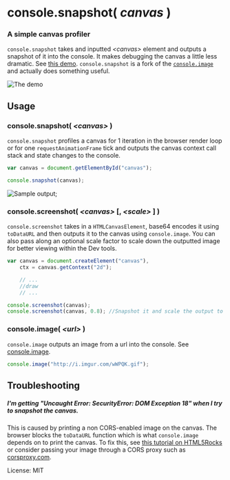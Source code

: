 # console.snapshot( _canvas_ )
### A simple canvas profiler

`console.snapshot` takes and inputted _&lt;canvas&gt;_ element and outputs a snapshot of it into the console. It makes debugging the canvas a little less dramatic. See [this demo](http://dunxrion.github.io/console.snapshot). `console.snapshot` is a fork of the [`console.image`](http://github.com/dunxrion/console.image) and actually does something useful.

![The demo](http://i.imgur.com/fA0UGXT.png)

## Usage
### console.snapshot( _&lt;canvas&gt;_ )
`console.snapshot` profiles a canvas for 1 iteration in the browser render loop or for one `requestAnimationFrame` tick and outputs the canvas context call stack and state changes to the console.

```js
var canvas = document.getElementById("canvas");

console.snapshot(canvas);
```

![Sample output](http://i.imgur.com/CCO85C5.png);

### console.screenshot( _&lt;canvas&gt;_ [, _&lt;scale&gt;_ ] )
`console.screenshot` takes in a `HTMLCanvasElement`, base64 encodes it using `toDataURL` and then outputs it to the canvas using `console.image`. You can also pass along an optional scale factor to scale down the outputted image for better viewing within the Dev tools.

```js
var canvas = document.createElement("canvas"),
	ctx = canvas.getContext("2d");

	// ...
	//draw
	// ...

console.screenshot(canvas);
console.screenshot(canvas, 0.8); //Snapshot it and scale the output to 80% of the original size
```

### console.image( _&lt;url&gt;_ )
`console.image` outputs an image from a url into the console. See [console.image](http://github.com/dunxrion/console.image).

```js
console.image("http://i.imgur.com/wWPQK.gif");
```

## Troubleshooting
##### I'm getting "Uncaught Error: SecurityError: DOM Exception 18" when I try to snapshot the canvas.
This is caused by printing a non CORS-enabled image on the canvas. The browser blocks the `toDataURL` function which is what `console.image` depends on to print the canvas. To fix this, see [this tutorial on HTML5Rocks](http://www.html5rocks.com/en/tutorials/cors/) or consider passing your image through a CORS proxy such as [corsproxy.com](http://corsproxy.com).

License: MIT
